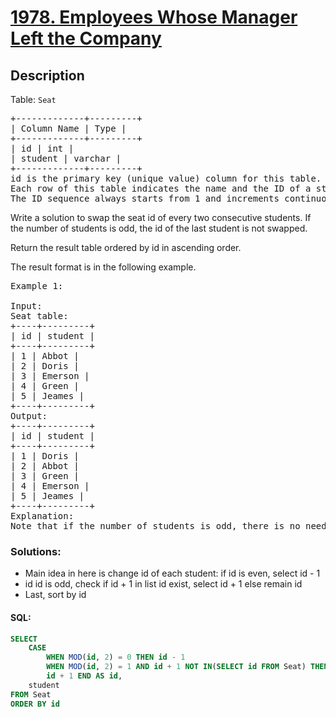# [1978. Employees Whose Manager Left the Company](https://leetcode.com/problems/employees-whose-manager-left-the-company/)

## Description

<p>Table: <code>Seat</code></p>

<pre>
+-------------+---------+
| Column Name | Type |
+-------------+---------+
| id | int |
| student | varchar |
+-------------+---------+
id is the primary key (unique value) column for this table.
Each row of this table indicates the name and the ID of a student.
The ID sequence always starts from 1 and increments continuously.
</pre>

Write a solution to swap the seat id of every two consecutive students. If the number of students is odd, the id of the last student is not swapped.

Return the result table ordered by id in ascending order.

The result format is in the following example.

<pre>
Example 1:

Input:
Seat table:
+----+---------+
| id | student |
+----+---------+
| 1 | Abbot |
| 2 | Doris |
| 3 | Emerson |
| 4 | Green |
| 5 | Jeames |
+----+---------+
Output:
+----+---------+
| id | student |
+----+---------+
| 1 | Doris |
| 2 | Abbot |
| 3 | Green |
| 4 | Emerson |
| 5 | Jeames |
+----+---------+
Explanation:
Note that if the number of students is odd, there is no need to change the last one's seat.
</pre>

### Solutions:

- Main idea in here is change id of each student: if id is even, select id - 1
- id id is odd, check if id + 1 in list id exist, select id + 1 else remain id
- Last, sort by id

#### SQL:

```sql
SELECT
    CASE
        WHEN MOD(id, 2) = 0 THEN id - 1
        WHEN MOD(id, 2) = 1 AND id + 1 NOT IN(SELECT id FROM Seat) THEN id ELSE
        id + 1 END AS id,
    student
FROM Seat
ORDER BY id
```

